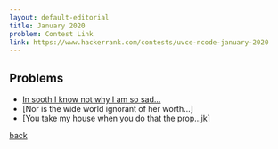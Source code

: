 ```yaml
---
layout: default-editorial
title: January 2020
problem: Contest Link
link: https://www.hackerrank.com/contests/uvce-ncode-january-2020
---
```


## Problems

- [In sooth I know not why I am so sad...](./In-sooth-I-know-not-why-I-am-so-sad.html)
- [Nor is the wide world ignorant of her worth...]
- [You take my house when you do that the prop...jk]



[back](../../)
